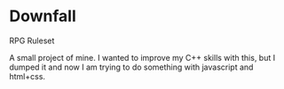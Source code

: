 # Downfall

RPG Ruleset

A small project of mine. I wanted to improve my C++ skills with this, but I dumped it and now I am trying to do something with javascript and html+css.






